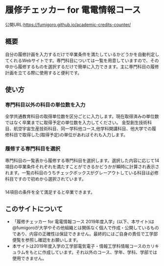 # 履修チェッカー for 電電情報コース

公開URL:https://fumigoro.github.io/academic-credits-counter/

## 概要
自分の履修計画を入力するだけで卒業条件を満たしているかどうかを自動判定してくれるWebサイトです。専門科目については一覧を用意していますので、その中から履修するものを選択するだけで簡単に入力できます。主に専門科目の履修計画を立てる際に使用すると便利です。

## 使い方
### 専門科目以外の科目の単位数を入力
全学共通教育科目の取得単位数を区分ごとに入力します。現在取得済みの単位数ではなく卒業までに取得予定の単位数を入力してください。
金型創生技術科目、航空宇宙生産技術科目、同一学科他コース,他学科開講科目、他大学での履修科目で取得した(取得予定)の単位があればそれも入力します。

### 履修する専門科目を選択
専門科目の一覧表から履修する専門科目を選択します。選択した内容に応じて14項目の卒業条件それぞれを満たすことができるかどうかが瞬時に計算され表示されます。一覧の科目のうちチェックボックスがグレーアウトしている科目は必修科目ですので初めから選択されています。

###
14項目の条件を全て満足すると卒業できます。

## このサイトについて
 - 「履修チェッカー for 電電情報コース 2019年度入学」(以下、本サイト)は@fumigoroが大学やその他組織とは関係なく個人で作成・公開しているものであり、内容の正確性は保証できません。最終的にはご自身の責任で工学部便覧を参照し確認をお願いします。
 - 本サイトは2019年度入学の工学部電気電子・情報工学科情報コースのカリキュラムをもとに作成しています。それ以外のコース、学年、学科、学部では使用できません。
